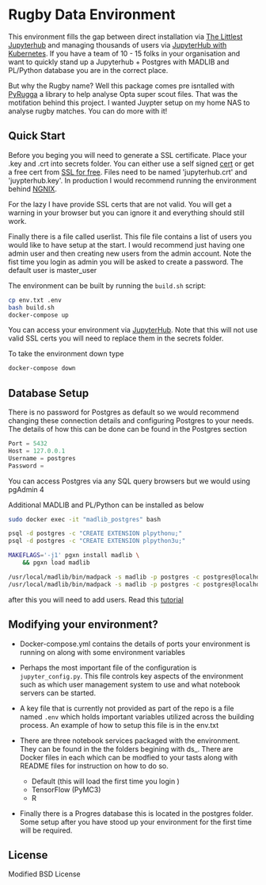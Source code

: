 # Rugby Data Environment

This environment fills the gap between direct installation via [The Littlest Jupyterhub](https://tljh.jupyter.org/en/latest/) and managing thousands of users via [JupyterHub with Kubernetes](https://zero-to-jupyterhub.readthedocs.io/en/latest/). If you have a team of 10 - 15 folks in your organisation and want to quickly stand up a Jupyterhub + Postgres with MADLIB and PL/Python database you are in the correct place.

But why the Rugby name? Well this package comes pre isntalled with [PyRugga](https://github.com/jlondal/pyrugga) a library to help analyse Opta super scout files. That was the motifation behind this project. I wanted Juypter setup on my home NAS to analyse rugby matches. You can do more with it!

## Quick Start

Before you beging you will need to generate a SSL certificate. Place your .key and .crt into secrets folder. You can either use a self signed [cert](https://medium.com/better-programming/how-to-create-ssl-certificates-for-development-861237235933) or get a free cert from [SSL for free](https://www.sslforfree.com/). Files need to be named 'jupyterhub.crt' and 'juypterhub.key'. In production I would recommend running the environment behind [NGNIX](https://medium.com/@mightywomble/how-to-set-up-nginx-reverse-proxy-with-lets-encrypt-8ef3fd6b79e5). 

For the lazy I have provide SSL certs that are not valid. You will get a warning in your browser but you can ignore it and everything should still work. 

Finally there is a file called userlist. This file file contains a list of users you would like to have setup at the start. I would recommend just having one admin user and then creating new users from the admin account. Note the fist time you login as admin you will be asked to create a password. The default user is master_user

The environment can be built by running the `build.sh` script:

```bash
cp env.txt .env
bash build.sh
docker-compose up
```

You can access your environment via [JupyterHub](https://127.0.0.1:8000). Note that this will not use valid SSL certs you will need to replace them in the secrets folder. 

To take the environment down type

```bash
docker-compose down
```

## Database Setup

There is no password for Postgres as default so we would recommend changing these connection details and configuring Postgres to your needs. The details of how this can be done can be found in the Postgres section 

```python
Port = 5432
Host = 127.0.0.1
Username = postgres
Password = 
```

You can access Postgres via any SQL query browsers but we would using pgAdmin 4

Additional MADLIB and PL/Python can be installed as below 

```bash
sudo docker exec -it "madlib_postgres" bash

psql -d postgres -c "CREATE EXTENSION plpythonu;"
psql -d postgres -c "CREATE EXTENSION plpython3u;"

MAKEFLAGS='-j1' pgxn install madlib \
    && pgxn load madlib

/usr/local/madlib/bin/madpack -s madlib -p postgres -c postgres@localhost:5432/postgres install
/usr/local/madlib/bin/madpack -s madlib -p postgres -c postgres@localhost:5432/postgres install-check
```

after this you will need to add users. Read this [tutorial](https://medium.com/coding-blocks/creating-user-database-and-adding-access-on-postgresql-8bfcd2f4a91e)

## Modifying your environment?

* Docker-compose.yml contains the details of ports your environment is running on along with some environment variables

* Perhaps the most important file of the configuration is `jupyter_config.py`. This file controls key aspects of the environment such as which user management system to use and what notebook servers can be started. 

* A key file that is currently not provided as part of the repo is a file named `.env` which holds important variables utilized across the building process. An example of how to setup this file is in the env.txt 

* There are three notebook services packaged with the environment. They can be found in the the folders begining with ds_. There are Docker files in each which can be modfied to your tasts along with README files for instruction on how to do so.

    * Default (this will load the first time you login )
    * TensorFlow (PyMC3)
    * R

* Finally there is a Progres database this is located in the postgres folder. Some setup after you have stood up your environment for the first time will be required.

## License 

Modified BSD License
